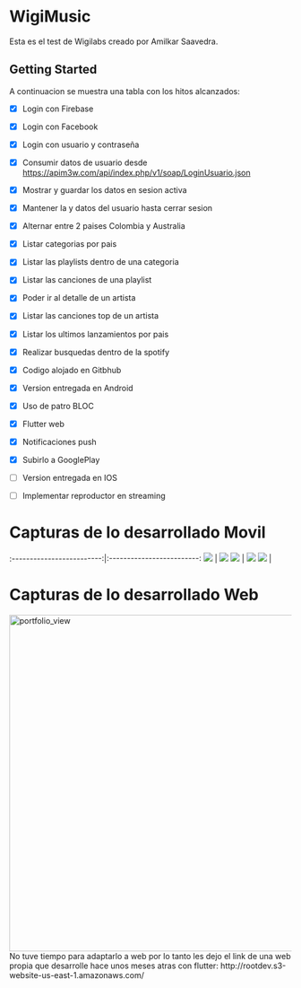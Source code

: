 # WigiMusic

Esta es el test de Wigilabs creado por Amilkar Saavedra.

## Getting Started

A continuacion se muestra una tabla con los hitos alcanzados:

- [x] Login con Firebase
- [x] Login con Facebook
- [x] Login con usuario y contraseña
- [x] Consumir datos de usuario desde https://apim3w.com/api/index.php/v1/soap/LoginUsuario.json
- [x] Mostrar y guardar los datos en sesion activa
- [x] Mantener la  y datos del usuario hasta cerrar sesion
- [x] Alternar entre 2 paises Colombia y Australia
- [x] Listar categorias por pais
- [x] Listar las playlists dentro de una categoria
- [x] Listar las canciones de una playlist
- [x] Poder ir al detalle de un artista
- [x] Listar las canciones top de un artista
- [x] Listar los ultimos lanzamientos por pais
- [x] Realizar busquedas dentro de la spotify
- [x] Codigo alojado en Gitbhub
- [x] Version entregada en Android
- [x] Uso de patro BLOC
- [x] Flutter web
- [x] Notificaciones push
- [x] Subirlo a GooglePlay
- [ ] Version entregada en IOS
- [ ] Implementar reproductor en streaming


# Capturas de lo desarrollado Movil


:-------------------------:|:-------------------------:
![](https://wigimusic.s3.amazonaws.com/Screenshot_1641479080.png)  |  ![](https://wigimusic.s3.amazonaws.com/Screenshot_1641477918.png)
![](https://wigimusic.s3.amazonaws.com/Screenshot_1641493095.png)  |  ![](https://wigimusic.s3.amazonaws.com/Screenshot_1641477926.png)
![](https://wigimusic.s3.amazonaws.com/Screenshot_1641477937.png)  |  


# Capturas de lo desarrollado Web

 <img width="600" alt="portfolio_view" src="https://wigimusic.s3.amazonaws.com/web.png">
No tuve tiempo para adaptarlo a web por lo tanto les dejo el link de una web propia que desarrolle hace unos meses atras con flutter: http://rootdev.s3-website-us-east-1.amazonaws.com/



